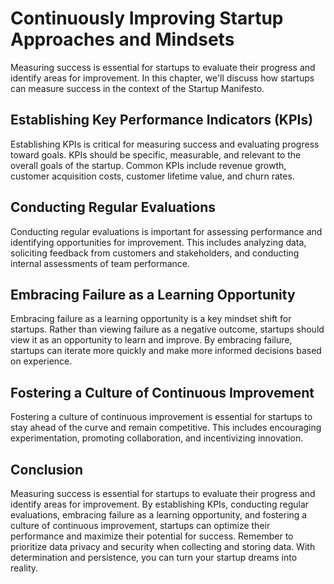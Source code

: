 # Continuously Improving Startup Approaches and Mindsets

Measuring success is essential for startups to evaluate their progress and identify areas for improvement. In this chapter, we'll discuss how startups can measure success in the context of the Startup Manifesto.

Establishing Key Performance Indicators (KPIs)
----------------------------------------------

Establishing KPIs is critical for measuring success and evaluating progress toward goals. KPIs should be specific, measurable, and relevant to the overall goals of the startup. Common KPIs include revenue growth, customer acquisition costs, customer lifetime value, and churn rates.

Conducting Regular Evaluations
------------------------------

Conducting regular evaluations is important for assessing performance and identifying opportunities for improvement. This includes analyzing data, soliciting feedback from customers and stakeholders, and conducting internal assessments of team performance.

Embracing Failure as a Learning Opportunity
-------------------------------------------

Embracing failure as a learning opportunity is a key mindset shift for startups. Rather than viewing failure as a negative outcome, startups should view it as an opportunity to learn and improve. By embracing failure, startups can iterate more quickly and make more informed decisions based on experience.

Fostering a Culture of Continuous Improvement
---------------------------------------------

Fostering a culture of continuous improvement is essential for startups to stay ahead of the curve and remain competitive. This includes encouraging experimentation, promoting collaboration, and incentivizing innovation.

Conclusion
----------

Measuring success is essential for startups to evaluate their progress and identify areas for improvement. By establishing KPIs, conducting regular evaluations, embracing failure as a learning opportunity, and fostering a culture of continuous improvement, startups can optimize their performance and maximize their potential for success. Remember to prioritize data privacy and security when collecting and storing data. With determination and persistence, you can turn your startup dreams into reality.

